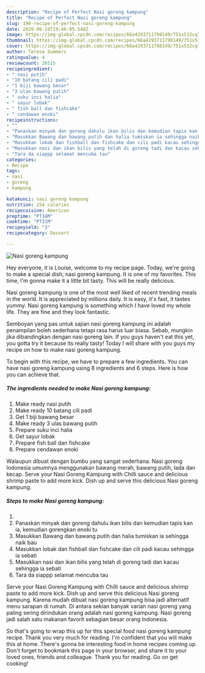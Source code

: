 ```yaml
---
description: "Recipe of Perfect Nasi goreng kampung"
title: "Recipe of Perfect Nasi goreng kampung"
slug: 190-recipe-of-perfect-nasi-goreng-kampung
date: 2020-06-19T19:46:05.548Z
image: https://img-global.cpcdn.com/recipes/66a4293711798149/751x532cq70/nasi-goreng-kampung-resipi-foto-utama.jpg
thumbnail: https://img-global.cpcdn.com/recipes/66a4293711798149/751x532cq70/nasi-goreng-kampung-resipi-foto-utama.jpg
cover: https://img-global.cpcdn.com/recipes/66a4293711798149/751x532cq70/nasi-goreng-kampung-resipi-foto-utama.jpg
author: Teresa Summers
ratingvalue: 4
reviewcount: 26515
recipeingredient:
- " nasi putih"
- "10 batang cili padi"
- "1 biji bawang besar"
- "3 ulas bawang putih"
- " suku inci halia"
- " sayur lobak"
- " fish ball dan fishcake"
- " cendawan enoki"
recipeinstructions:
- ""
- "Panaskan minyak dan goreng dahulu ikan bilis dan kemudian tapis kan ia, kemudian gorengkan enoki tu"
- "Masukkan Bawang dan bawang putih dan halia tumiskan ia sehingga naik bau"
- "Masukkan lobak dan fishball dan fishcake dan cili padi kacau sehingga ia sebati"
- "Masukkan nasi dan ikan bilis yang telah di goreng tadi dan kacau sehingga ia sebati"
- "Tara da siappp selamat mencuba tau"
categories:
- Recipe
tags:
- nasi
- goreng
- kampung

katakunci: nasi goreng kampung 
nutrition: 154 calories
recipecuisine: American
preptime: "PT34M"
cooktime: "PT31M"
recipeyield: "3"
recipecategory: Dessert

---
```



![Nasi goreng kampung](https://img-global.cpcdn.com/recipes/66a4293711798149/751x532cq70/nasi-goreng-kampung-resipi-foto-utama.jpg)

Hey everyone, it is Louise, welcome to my recipe page. Today, we're going to make a special dish, nasi goreng kampung. It is one of my favorites. This time, I'm gonna make it a little bit tasty. This will be really delicious.

Nasi goreng kampung is one of the most well liked of recent trending meals in the world. It is appreciated by millions daily. It is easy, it's fast, it tastes yummy. Nasi goreng kampung is something which I have loved my whole life. They are fine and they look fantastic.

Semboyan yang pas untuk sajian nasi goreng kampung ini adalah penampilan boleh sederhana tetapi rasa harus luar biasa. Sebab, mungkin jika dibandingkan dengan nasi goreng lain. If you guys haven&#39;t eat this yet, you gotta try it because its really tasty! Today I will share with you guys my recipe on how to make nasi goreng kampung.


To begin with this recipe, we have to prepare a few ingredients. You can have nasi goreng kampung using 8 ingredients and 6 steps. Here is how you can achieve that.

<!--inarticleads1-->

##### The ingredients needed to make Nasi goreng kampung:

1. Make ready  nasi putih
1. Make ready 10 batang cili padi
1. Get 1 biji bawang besar
1. Make ready 3 ulas bawang putih
1. Prepare  suku inci halia
1. Get  sayur lobak
1. Prepare  fish ball dan fishcake
1. Prepare  cendawan enoki


Walaupun dibuat dengan bumbu yang sangat sederhana. Nasi goreng Indonesia umumnya menggunakan bawang merah, bawang putih, lada dan kecap. Serve your Nasi Goreng Kampung with Chilli sauce and delicious shrimp paste to add more kick. Dish up and serve this delicious Nasi goreng kampung. 

<!--inarticleads2-->

##### Steps to make Nasi goreng kampung:

1. 
1. Panaskan minyak dan goreng dahulu ikan bilis dan kemudian tapis kan ia, kemudian gorengkan enoki tu
1. Masukkan Bawang dan bawang putih dan halia tumiskan ia sehingga naik bau
1. Masukkan lobak dan fishball dan fishcake dan cili padi kacau sehingga ia sebati
1. Masukkan nasi dan ikan bilis yang telah di goreng tadi dan kacau sehingga ia sebati
1. Tara da siappp selamat mencuba tau


Serve your Nasi Goreng Kampung with Chilli sauce and delicious shrimp paste to add more kick. Dish up and serve this delicious Nasi goreng kampung. Karena mudah dibuat nasi goreng kampung bisa jadi alternatif menu sarapan di rumah. Di antara sekian banyak varian nasi goreng yang paling sering dirindukan orang adalah nasi goreng kampung. Nasi goreng jadi salah satu makanan favorit sebagian besar orang Indonesia. 

So that's going to wrap this up for this special food nasi goreng kampung recipe. Thank you very much for reading. I'm confident that you will make this at home. There's gonna be interesting food in home recipes coming up. Don't forget to bookmark this page in your browser, and share it to your loved ones, friends and colleague. Thank you for reading. Go on get cooking!
